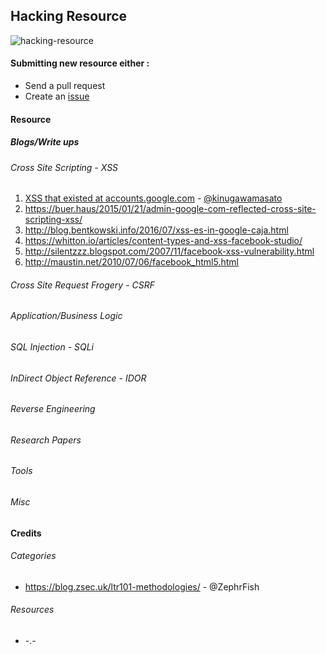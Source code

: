 ## Hacking Resource
![hacking-resource](https://github.com/dhaval17/hacking-resources/raw/assets/images/hacker.jpg)


#### Submitting new resource either :
- Send a pull request
- Create an [issue](https://github.com/dhaval17/hacking-resources/issues/new)

#### Resource

##### Blogs/Write ups

###### Cross Site Scripting - XSS

1. [
XSS that existed at accounts.google.com](http://masatokinugawa.l0.cm/2013/06/accounts.google.com-utf-32-xss.html) - [@kinugawamasato](https://twitter.com/kinugawamasato)
2. https://buer.haus/2015/01/21/admin-google-com-reflected-cross-site-scripting-xss/
3. http://blog.bentkowski.info/2016/07/xss-es-in-google-caja.html
4. https://whitton.io/articles/content-types-and-xss-facebook-studio/
5. http://silentzzz.blogspot.com/2007/11/facebook-xss-vulnerability.html
6. http://maustin.net/2010/07/06/facebook_html5.html

###### Cross Site Request Frogery - CSRF
###### Application/Business Logic
###### SQL Injection - SQLi
###### InDirect Object Reference - IDOR
###### Reverse Engineering

###### Research Papers

###### Tools

###### Misc


#### Credits

###### Categories 
- https://blog.zsec.uk/ltr101-methodologies/ - @ZephrFish

###### Resources
- -.-
